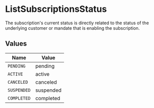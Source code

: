 # ListSubscriptionsStatus

The subscription's current status is directly related to the status of the underlying customer or mandate that is
enabling the subscription.


## Values

| Name        | Value       |
| ----------- | ----------- |
| `PENDING`   | pending     |
| `ACTIVE`    | active      |
| `CANCELED`  | canceled    |
| `SUSPENDED` | suspended   |
| `COMPLETED` | completed   |